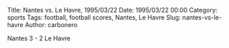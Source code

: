Title: Nantes vs. Le Havre, 1995/03/22
Date: 1995/03/22 00:00
Category: sports
Tags: football, football scores, Nantes, Le Havre
Slug: nantes-vs-le-havre
Author: carbonero


Nantes 3 - 2 Le Havre
